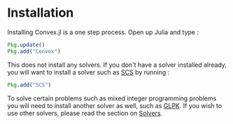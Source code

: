 Installation
============

Installing Convex.jl is a one step process. Open up Julia and type :

```julia
Pkg.update()
Pkg.add("Convex")
```

This does not install any solvers. If you don't have a solver installed
already, you will want to install a solver such as
[SCS](https://github.com/JuliaOpt/SCS.jl) by running :

```julia
Pkg.add("SCS")
```

To solve certain problems such as mixed integer programming problems you
will need to install another solver as well, such as
[GLPK](https://github.com/JuliaOpt/GLPKMathProgInterface.jl). If you
wish to use other solvers, please read the section on
[Solvers](@ref).
